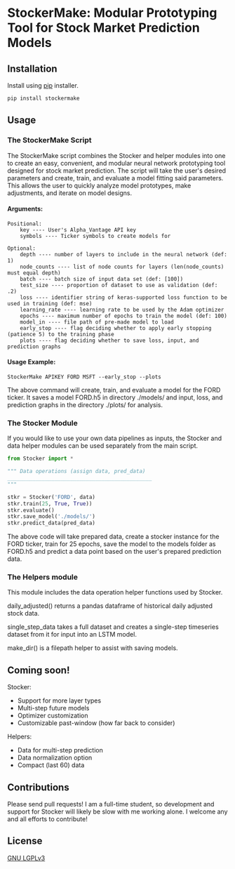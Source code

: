 # StockerMake: Modular Prototyping Tool for Stock Market Prediction Models

## Installation

Install using [pip](https://pypi.org/project/StockerMake/) installer.

```bash
pip install stockermake
```

## Usage

### The StockerMake Script

The StockerMake script combines the Stocker and helper modules into one to create an easy, convenient, and modular neural network prototyping tool designed for stock market prediction. The script will take the user's desired parameters and create, train, and evaluate a model fitting said parameters. This allows the user to quickly analyze model prototypes, make adjustments, and iterate on model designs.

#### Arguments:
    Positional:
        key ---- User's Alpha_Vantage API key
        symbols ---- Ticker symbols to create models for

    Optional:
        depth ---- number of layers to include in the neural network (def: 1)
        node_counts ---- list of node counts for layers (len(node_counts) must equal depth)
        batch ---- batch size of input data set (def: [100])
        test_size ---- proportion of dataset to use as validation (def: .2)
        loss ---- identifier string of keras-supported loss function to be used in training (def: mse)
        learning_rate ---- learning rate to be used by the Adam optimizer
        epochs ---- maximum number of epochs to train the model (def: 100)
        model_in ---- file path of pre-made model to load
        early_stop ---- flag deciding whether to apply early stopping (patience 5) to the training phase
        plots ---- flag deciding whether to save loss, input, and prediction graphs

#### Usage Example:
    StockerMake APIKEY FORD MSFT --early_stop --plots

The above command will create, train, and evaluate a model for the FORD ticker. It saves a model FORD.h5 in directory ./models/ and input, loss, and prediction graphs in the directory ./plots/ for analysis.

### The Stocker Module

If you would like to use your own data pipelines as inputs, the Stocker and data helper modules can be used separately from the main script.

```Python
from Stocker import *

""" Data operations (assign data, pred_data)
______________________________________________
"""

stkr = Stocker('FORD', data)
stkr.train(25, True, True))
stkr.evaluate()
stkr.save_model('./models/')
stkr.predict_data(pred_data)
```
The above code will take prepared data, create a stocker instance for the FORD ticker, train for 25 epochs, save the model to the models folder as FORD.h5 and predict a data point based on the user's prepared prediction data.

### The Helpers module

This module includes the data operation helper functions used by Stocker.

daily_adjusted() returns a pandas dataframe of historical daily adjusted stock data.

single_step_data takes a full dataset and creates a single-step timeseries dataset from it for input into an LSTM model.

make_dir() is a filepath helper to assist with saving models.

## Coming soon!

Stocker:
- Support for more layer types
- Multi-step future models
- Optimizer customization
- Customizable past-window (how far back to consider)

Helpers:
- Data for multi-step prediction
- Data normalization option
- Compact (last 60) data

## Contributions

Please send pull requests! I am a full-time student, so development and support for Stocker will likely be slow with me working alone. I welcome any and all efforts to contribute!

## License

[GNU LGPLv3](https://choosealicense.com/licenses/lgpl-3.0/)